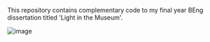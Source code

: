 This repository contains complementary code to my final year BEng dissertation titled 'Light in the Museum'.


![image](https://github.com/ojandl/BEng-Light-in-the-Museum/assets/147755709/b54069c1-cf0c-4e08-94c1-e1fd5831fb05)
